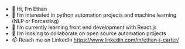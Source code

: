 - 👋 Hi, I’m Ethan
- 👀 I’m interested in python automation projects and machine learning (NLP or Forcasting)
- 🌱 I’m currently learning front end development with React.js
- 💞️ I’m looking to collaborate on open source automation projects
- 📫 Reach me on LinkedIn https://www.linkedin.com/in/ethan-j-carter/
